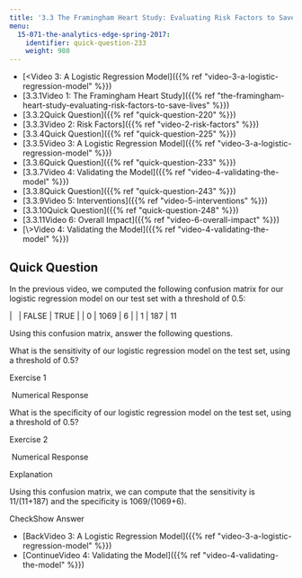 ```yaml
---
title: '3.3 The Framingham Heart Study: Evaluating Risk Factors to Save Lives '
menu:
  15-071-the-analytics-edge-spring-2017:
    identifier: quick-question-233
    weight: 980
---
```

*   [<Video 3: A Logistic Regression Model]({{% ref "video-3-a-logistic-regression-model" %}})
*   [3.3.1Video 1: The Framingham Heart Study]({{% ref "the-framingham-heart-study-evaluating-risk-factors-to-save-lives" %}})
*   [3.3.2Quick Question]({{% ref "quick-question-220" %}})
*   [3.3.3Video 2: Risk Factors]({{% ref "video-2-risk-factors" %}})
*   [3.3.4Quick Question]({{% ref "quick-question-225" %}})
*   [3.3.5Video 3: A Logistic Regression Model]({{% ref "video-3-a-logistic-regression-model" %}})
*   [3.3.6Quick Question]({{% ref "quick-question-233" %}})
*   [3.3.7Video 4: Validating the Model]({{% ref "video-4-validating-the-model" %}})
*   [3.3.8Quick Question]({{% ref "quick-question-243" %}})
*   [3.3.9Video 5: Interventions]({{% ref "video-5-interventions" %}})
*   [3.3.10Quick Question]({{% ref "quick-question-248" %}})
*   [3.3.11Video 6: Overall Impact]({{% ref "video-6-overall-impact" %}})
*   [\\>Video 4: Validating the Model]({{% ref "video-4-validating-the-model" %}})

Quick Question
--------------

In the previous video, we computed the following confusion matrix for our logistic regression model on our test set with a threshold of 0.5:

|   | FALSE | TRUE |
| 0 | 1069 | 6 |
| 1 | 187 | 11 

Using this confusion matrix, answer the following questions.

What is the sensitivity of our logistic regression model on the test set, using a threshold of 0.5?

Exercise 1

&nbsp;Numerical Response&nbsp;

What is the specificity of our logistic regression model on the test set, using a threshold of 0.5?

Exercise 2

&nbsp;Numerical Response&nbsp;

Explanation

Using this confusion matrix, we can compute that the sensitivity is 11/(11+187) and the specificity is 1069/(1069+6).

CheckShow Answer

*   [BackVideo 3: A Logistic Regression Model]({{% ref "video-3-a-logistic-regression-model" %}})
*   [ContinueVideo 4: Validating the Model]({{% ref "video-4-validating-the-model" %}})